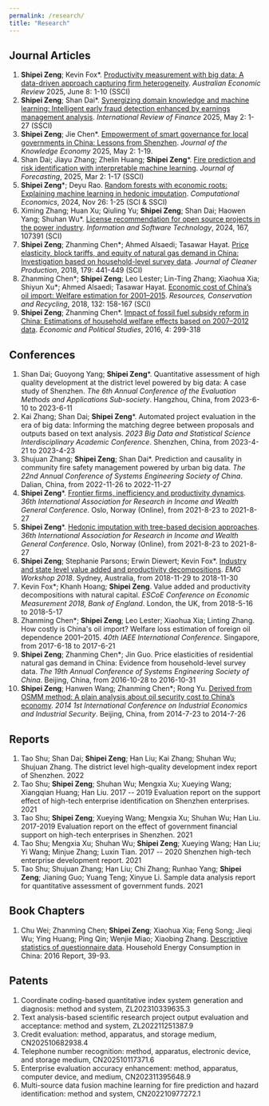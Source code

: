 ```yaml
---
permalink: /research/
title: "Research"
---
```

Journal Articles
------
1. **Shipei Zeng**; Kevin Fox*. [Productivity measurement with big data: A data-driven approach capturing firm heterogeneity](https://onlinelibrary.wiley.com/doi/10.1111/1467-8462.70014). _Australian Economic Review_ 2025, June 8: 1-10 (SSCI)
1. **Shipei Zeng**; Shan Dai*. [Synergizing domain knowledge and machine learning: Intelligent early fraud detection enhanced by earnings management analysis](https://onlinelibrary.wiley.com/doi/full/10.1111/irfi.70021). _International Review of Finance_ 2025, May 2: 1-27 (SSCI)
1. **Shipei Zeng**; Jie Chen*. [Empowerment of smart governance for local governments in China: Lessons from Shenzhen](https://link.springer.com/article/10.1007/s13132-025-02761-2). *Journal of the Knowledge Economy* 2025, May 2: 1-19.
1. Shan Dai; Jiayu Zhang; Zhelin Huang; **Shipei Zeng***. [Fire prediction and risk identification with interpretable machine learning](https://onlinelibrary.wiley.com/doi/10.1002/for.3266?af=R). _Journal of Forecasting_, 2025, Mar 2: 1-17 (SSCI)
1. **Shipei Zeng***; Deyu Rao. [Random forests with economic roots: Explaining machine learning in hedonic imputation](https://link.springer.com/article/10.1007/s10614-024-10798-9). _Computational Economics_, 2024, Nov 26: 1-25 (SCI & SSCI)
1. Ximing Zhang; Huan Xu; Qiuling Yu; **Shipei Zeng**; Shan Dai; Haowen Yang; Shuhan Wu*. [License recommendation for open source projects in the power industry](https://www.sciencedirect.com/science/article/abs/pii/S095058492300246X). _Information and Software Technology_, 2024, 167, 107391 (SCI)
1. **Shipei Zeng**; Zhanming Chen*; Ahmed Alsaedi; Tasawar Hayat. [Price elasticity, block tariffs, and equity of natural gas demand in China: Investigation based on household-level survey data](https://www.sciencedirect.com/science/article/abs/pii/S0959652618301458). _Journal of Cleaner Production_, 2018, 179: 441-449 (SCI)
1. Zhanming Chen*; **Shipei Zeng**; Leo Lester; Lin-Ting Zhang; Xiaohua Xia; Shiyun Xu*; Ahmed Alsaedi; Tasawar Hayat. [Economic cost of China’s oil import: Welfare estimation for 2001–2015](https://www.sciencedirect.com/science/article/abs/pii/S0921344918300399). _Resources, Conservation and Recycling_, 2018, 132: 158-167 (SCI)
1. **Shipei Zeng**; Zhanming Chen*. [Impact of fossil fuel subsidy reform in China: Estimations of household welfare effects based on 2007–2012 data](https://www.tandfonline.com/doi/full/10.1080/20954816.2016.1218669). _Economic and Political Studies_, 2016, 4: 299-318

Conferences
------
1. Shan Dai; Guoyong Yang; __Shipei Zeng__*. Quantitative assessment of high quality development at the district level powered by big data: A case study of Shenzhen. _The 6th Annual Conference of the Evaluation Methods and Applications Sub-society_. Hangzhou, China, from 2023-6-10 to 2023-6-11
1. Kai Zhang; Shan Dai; __Shipei Zeng__*. Automated project evaluation in the era of big data: Informing the matching degree between proposals and outputs based on text analysis. _2023 Big Data and Statistical Science Interdisciplinary Academic Conference_. Shenzhen, China, from 2023-4-21 to 2023-4-23
1. Shujuan Zhang; __Shipei Zeng__; Shan Dai*. Prediction and causality in community fire safety management powered by urban big data. _The 22nd Annual Conference of Systems Engineering Society of China_. Dalian, China, from 2022-11-26 to 2022-11-27
1. __Shipei Zeng__*. [Frontier firms, inefficiency and productivity dynamics](https://iariw.org/wp-content/uploads/2021/08/Firm_Dynamics_Zeng_Paper.pdf). _36th International Association for Research in Income and Wealth General Conference_. Oslo, Norway (Online), from 2021-8-23 to 2021-8-27
1. __Shipei Zeng__*. [Hedonic imputation with tree-based decision approaches](https://iariw.org/wp-content/uploads/2021/08/Hedonic_Imputation_Zeng_Paper.pdf). _36th International Association for Research in Income and Wealth General Conference_. Oslo, Norway (Online), from 2021-8-23 to 2021-8-27
1. __Shipei Zeng__; Stephanie Parsons; Erwin Diewert; Kevin Fox*. [Industry and state level value added and productivity decompositions](https://conference.unsw.edu.au/content/dam/pdfs/business/caer/research-reports/emg-workshop-2018/emg2018-6_SZeng_EMG-Slides.pdf). _EMG Workshop 2018_. Sydney, Australia, from 2018-11-29 to 2018-11-30
1. Kevin Fox*; Khanh Hoang; __Shipei Zeng__. Value added and productivity decompositions with natural capital. _ESCoE Conference on Economic Measurement 2018, Bank of England_. London, the UK, from 2018-5-16 to 2018-5-17
1. Zhanming Chen*; __Shipei Zeng__; Leo Lester; Xiaohua Xia; Linting Zhang. How costly is China's oil import? Welfare loss estimation of foreign oil dependence 2001–2015. _40th IAEE International Conference_. Singapore, from 2017-6-18 to 2017-6-21
1. __Shipei Zeng__; Zhanming Chen*; Jin Guo. Price elasticities of residential natural gas demand in China: Evidence from household-level survey data. *The 19th Annual Conference of Systems Engineering Society of China*. Beijing, China, from 2016-10-28 to 2016-10-31
1. __Shipei Zeng__; Hanwen Wang; Zhanming Chen*; Rong Yu. [Derived from OSMM method: A plain analysis about oil security cost to China’s economy](https://link.springer.com/chapter/10.1007/978-3-662-44085-8_19). _2014 1st International Conference on Industrial Economics and Industrial Security_. Beijing, China, from 2014-7-23 to 2014-7-26

Reports
------
1. Tao Shu; Shan Dai; __Shipei Zeng__; Han Liu; Kai Zhang; Shuhan Wu; Shujuan Zhang. The district level high-quality development index report of Shenzhen. 2022
1. Tao Shu; __Shipei Zeng__; Shuhan Wu; Mengxia Xu; Xueying Wang; Xiangqian Huang; Han Liu. 2017 -- 2019 Evaluation report on the support effect of high-tech enterprise identification on Shenzhen enterprises. 2021
1. Tao Shu; __Shipei Zeng__; Xueying Wang; Mengxia Xu; Shuhan Wu; Han Liu. 2017-2019 Evaluation report on the effect of government financial support on high-tech enterprises in Shenzhen. 2021
1. Tao Shu; Mengxia Xu; Shuhan Wu; __Shipei Zeng__; Xueying Wang; Han Liu; Yi Wang; Minjue Zhang; Luxin Tian. 2017 -- 2020 Shenzhen high-tech enterprise development report. 2021
1. Tao Shu; Shujuan Zhang; Han Liu; Chi Zhang; Runhao Yang; __Shipei Zeng__; Jianing Guo; Yuang Teng; Xinyue Li. Sample data analysis report for quantitative assessment of government funds. 2021
	
Book Chapters
------
1. Chu Wei; Zhanming Chen; __Shipei Zeng__; Xiaohua Xia; Feng Song; Jieqi Wu; Ying Huang; Ping Qin; Wenjie Miao; Xiaobing Zhang. [Descriptive statistics of questionnaire data](https://link.springer.com/content/pdf/10.1007/978-981-13-7523-1_2.pdf). Household Energy Consumption in China: 2016 Report, 39-93.

Patents
------
1. Coordinate coding-based quantitative index system generation and diagnosis: method and system, ZL202310339635.3
2. Text analysis-based scientific research project output evaluation and acceptance: method and system, ZL202211251387.9
3. Credit evaluation: method, apparatus, and storage medium, CN202510682938.4
4. Telephone number recognition: method, apparatus, electronic device, and storage medium, CN202510117371.6
5. Enterprise evaluation accuracy enhancement: method, apparatus, computer device, and medium, CN202311395648.9
6. Multi-source data fusion machine learning for fire prediction and hazard identification: method and system, CN202210977272.1	
